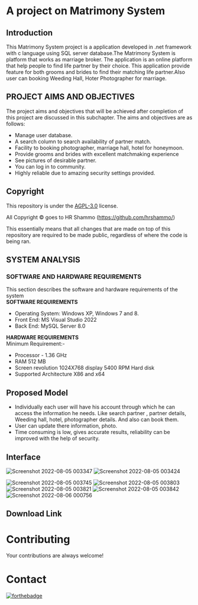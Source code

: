 # A project on Matrimony System
## Introduction
This Matrimony System project is a application developed in .net framework with c language
using SQL server database.The Matrimony System is platform that works as marriage broker.
The application is an online platform that help people to find life partner by their choice. This
application provide feature for both grooms and brides to find their matching life partner.Also
user can booking Weeding Hall, Hoter Photographer for marriage.

##  PROJECT AIMS AND OBJECTIVES
The project aims and objectives that will be achieved after completion of this project are
discussed in this subchapter. The aims and objectives are as follows:
* Manage user database.
* A search column to search availability of partner match.
* Facility to booking photographer, marriage hall, hotel for honeymoon.
* Provide grooms and brides with excellent matchmaking experience
* See pictures of desirable partner.
* You can log in to community.
* Highly reliable due to amazing security settings provided.




## Copyright
This repository is under the [AGPL-3.0](LICENSE) license.

All Copyright © goes to HR Shammo (https://github.com/hrshammo/) 

This essentially means that all changes that are made on top of this repository are required to be made public, regardless of where the code is being ran.

## SYSTEM ANALYSIS
### SOFTWARE AND HARDWARE REQUIREMENTS
This section describes the software and hardware requirements of the system  <br>
 **SOFTWARE REQUIREMENTS** 
* Operating System: Windows XP, Windows 7 and 8.
* Front End: MS Visual Studio 2022
* Back End: MySQL Server 8.0

**HARDWARE REQUIREMENTS**  <br>
Minimum Requirement:-
* Processor - 1.36 GHz
* RAM 512 MB
* Screen revolution 1024X768 display 5400 RPM Hard disk
* Supported Architecture X86 and x64

## Proposed Model
* Individually each user will have his account through which he can access the information
he needs. Like search partner , partner details, Weeding hall, hotel, photographer details.
And also can book them.
* User can update there information, photo.
* Time consuming is low, gives accurate results, reliability can be improved with the help
of security.

## Interface
![Screenshot 2022-08-05 003347](https://user-images.githubusercontent.com/76872754/182926797-d82be6d1-286a-4f8f-b467-c9524352325d.jpg)
![Screenshot 2022-08-05 003424](https://user-images.githubusercontent.com/76872754/182927404-9be57eb5-1a26-45a9-a36b-2fb796543bb5.jpg)

![Screenshot 2022-08-05 003745](https://user-images.githubusercontent.com/76872754/182928519-ea8b8091-3d9e-476b-971a-c98795950e91.jpg)
![Screenshot 2022-08-05 003803](https://user-images.githubusercontent.com/76872754/182928580-d3e01ea9-cfcf-418f-84aa-a1c5cf009ecc.jpg)
![Screenshot 2022-08-05 003821](https://user-images.githubusercontent.com/76872754/182928589-2d6ca8ff-8541-4ff0-b81d-038251c8f45d.jpg)
![Screenshot 2022-08-05 003842](https://user-images.githubusercontent.com/76872754/182928604-3886b930-2b30-4a65-8cf0-cdcdd809bf50.jpg)
![Screenshot 2022-08-06 000756](https://user-images.githubusercontent.com/76872754/183135493-cc34a30e-fd1e-49f6-b5b2-7378b912f810.jpg)



## Download Link
# Contributing
Your contributions are always welcome!
# Contact
[![forthebadge](https://img.shields.io/badge/Gmail-D14836?style=for-the-badge&logo=gmail&logoColor=white)](https://mail.google.com/mail/?view=cm&fs=1&to=hrshammo@gmail.com)
